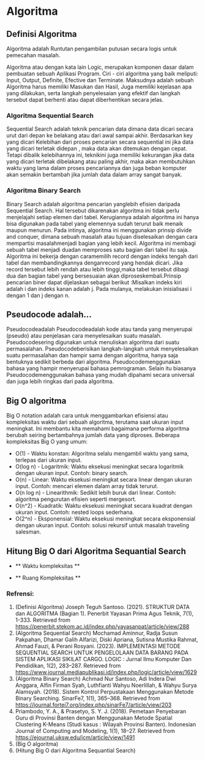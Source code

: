 # Algoritma

## Definisi Algoritma
Algoritma adalah Runtutan pengambilan putusan secara logis 
untuk pemecahan masalah.

Algoritma atau dengan kata lain Logic, merupakan komponen dasar dalam pembuatan 
sebuah Aplikasi Program. Ciri - ciri algoritma yang baik meliputi: 
Input, Output, Definite, Efective 
dan Terminate. 
Maksudnya adalah sebuah Algoritma harus memiliki Masukan dan Hasil, Juga memiliki  kejelasan  apa  yang  dilakukan,  serta  langkah  penyelesaian  yang efektif  dan  langkah tersebut  dapat  berhenti  atau  dapat  diberhentikan  secara  jelas. 


### Algoritma Sequential Search
Sequential  Search  adalah  teknik  pencarian  data  dimana  data  dicari  secara  urut dari depan  ke belakang  atau  dari  awal  sampai  akhir.  Berdasarkan  key  yang  dicari  Kelebihan  dari  proses  pencarian secara  sequential ini jika data  yang dicari terletak didepan , maka data  akan ditemukan dengan cepat. Tetapi  dibalik  kelebihannya  ini,  teknikini  juga  memiliki  kekurangan  jika  data  yang  dicari  terletak dibelakang  atau  paling  akhir,  maka  akan  membutuhkan  waktu  yang  lama  dalam  proses  pencariannya dan juga beban komputer akan semakin bertambah jika jumlah data dalam array sangat banyak. 


### Algoritma Binary Search

Binary  Search  adalah algoritma  pencarian  yanglebih efisien  daripada  Sequential  Search.  Hal  tersebut  dikarenakan algoritma  ini  tidak  perlu  menjelajahi  setiap  elemen  dari  tabel. Kerugiannya  adalah  algoritma  ini  hanya  bisa  digunakan  pada tabel  yang  elemennya  sudah  terurut  baik  menaik  maupun menurun. Pada  intinya,  algoritma  ini  menggunakan  prinsip divide   and   conquer, dimana   sebuah   masalah   atau   tujuan diselesaikan  dengan  cara  mempartisi  masalahmenjadi  bagian yang lebih kecil. Algoritma ini membagi sebuah tabel menjadi duadan  memproses  satu  bagian  dari  tabel  itu  saja.  Algoritma ini bekerja  dengan caramemilih record dengan indeks tengah dari tabel dan membandingkannya denganrecord yang hendak dicari.  Jika  record  tersebut  lebih  rendah  atau  lebih  tinggi,maka   tabel   tersebut   dibagi   dua   dan   bagian   tabel   yang bersesuaian akan diproseskembali.Prinsip pencarian biner dapat dijelaskan sebagai berikut :Misalkan indeks kiri adalah i dan indeks kanan adalah j. Pada mulanya, melakukan inisialisasi i dengan 1 dan j dengan n.

## Pseudocode adalah...

Pseudocodeadalah Pseudocodeadalah  kode  atau tanda   yang   menyerupai   (pseudo)   atau   penjelasan   cara menyelesaikan suatu masalah. Pseudocodesering digunakan untuk   menuliskan   algoritma   dari   suatu   permasalahan. Pseudocodeberisikan langkah-langkah untuk menyelesaikan suatu  permasalahan  dan  hampir  sama  dengan  algoritma, hanya   saja   bentuknya   sedikit   berbeda   dari   algoritma. Pseudocodemenggunakan  bahasa  yang  hampir  menyerupai bahasa   pemrograman.   Selain   itu   biasanya Pseudocodemenggunakan bahasa yang mudah dipahami secara universal dan juga lebih ringkas dari pada algoritma.

## Big O algoritma
Big O notation adalah cara untuk menggambarkan efisiensi atau kompleksitas waktu dari sebuah algoritma, terutama saat ukuran input meningkat. Ini membantu kita memahami bagaimana performa algoritma berubah seiring bertambahnya jumlah data yang diproses.
Beberapa kompleksitas Big O yang umum:

- O(1) - Waktu konstan: Algoritma selalu mengambil waktu yang sama, terlepas dari ukuran input.
- O(log n) - Logaritmik: Waktu eksekusi meningkat secara logaritmik dengan ukuran input. Contoh: binary search.
- O(n) - Linear: Waktu eksekusi meningkat secara linear dengan ukuran input. Contoh: mencari elemen dalam array tidak terurut.
- O(n log n) - Linearithmik: Sedikit lebih buruk dari linear. Contoh: algoritma pengurutan efisien seperti mergesort.
- O(n^2) - Kuadratik: Waktu eksekusi meningkat secara kuadrat dengan ukuran input. Contoh: nested loops sederhana.
- O(2^n) - Eksponensial: Waktu eksekusi meningkat secara eksponensial dengan ukuran input. Contoh: solusi rekursif untuk masalah traveling salesman.




## Hitung Big O dari Algoritma Sequantial Search

* ** Waktu kompleksitas **

* ** Ruang Kompleksitas **


### Refrensi: 
1. (Definisi Algoritma) Joseph Teguh Santoso. (2021). STRUKTUR DATA dan ALGORITMA (Bagian 1). Penerbit Yayasan Prima Agus Teknik, 7(1), 1-333. Retrieved from https://penerbit.stekom.ac.id/index.php/yayasanpat/article/view/288
2. (Algoritma Sequential Search) Mochamad Aminnur, Radja Susun Pakpahan, Dhamar Galih Alfarizi, Diski Apriana, Sutisna Mustika Rahmat, Ahmad Fauzi, & Perani Rosyani. (2023). IMPLEMENTASI METODE SEQUENTIAL SEARCH UNTUK PENGELOLAAN DATA BARANG PADA SISTEM APLIKASI SIKILAT CARGO. LOGIC : Jurnal Ilmu Komputer Dan Pendidikan, 1(2), 283–287. Retrieved from https://www.journal.mediapublikasi.id/index.php/logic/article/view/1629
3. (Algoritma Binary Search) Achmad Nur Santoso, Adi Indera Dwi Anggara, Alfin Firman Syah, Luthfianti Wahyu Noerlillah, & Wahyu Surya Alamsyah. (2018). Sistem Kontrol Perpustakaan Menggunakan Metode Binary Searching. SinarFe7, 1(1), 365–368. Retrieved from https://journal.fortei7.org/index.php/sinarFe7/article/view/203
4. Priambodo, Y. A., & Prasetyo, S. Y. J. (2018). Pemetaan Penyebaran Guru di Provinsi Banten dengan Menggunakan Metode Spatial Clustering K-Means (Studi kasus : Wilayah Provinsi Banten). Indonesian Journal of Computing and Modeling, 1(1), 18–27. Retrieved from https://ejournal.uksw.edu/icm/article/view/1491
5. (Big O algoritma)
6. (Hitung Big O dari Algoritma Sequantial Search)